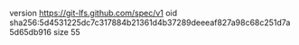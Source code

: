 version https://git-lfs.github.com/spec/v1
oid sha256:5d4531225dc7c317884b21361d4b37289deeeaf827a98c68c251d7a5d65db916
size 55
